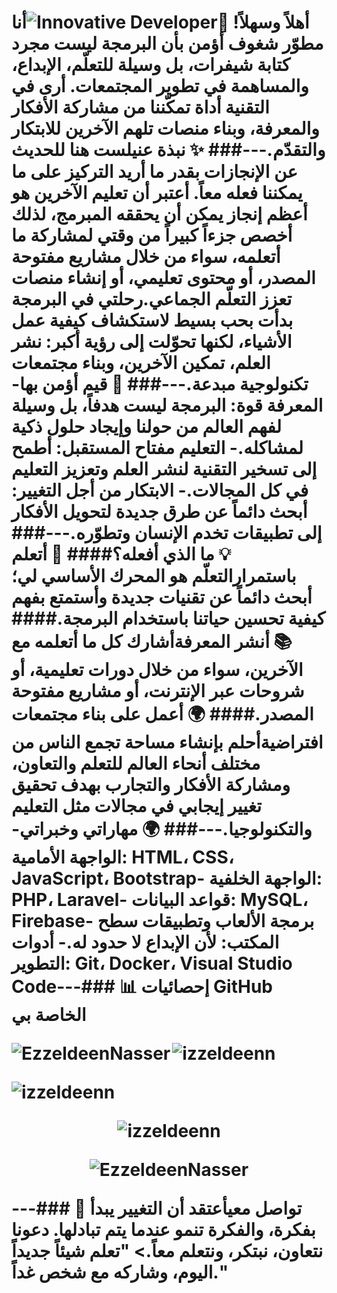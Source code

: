 # أهلاً وسهلاً! 👋![Innovative Developer](./J3S2.gif)أنا مطوّر شغوف أؤمن بأن البرمجة ليست مجرد كتابة شيفرات، بل وسيلة للتعلّم، الإبداع، والمساهمة في تطوير المجتمعات. أرى في التقنية أداة تمكّننا من مشاركة الأفكار والمعرفة، وبناء منصات تلهم الآخرين للابتكار والتقدّم.---### ✨ **نبذة عني**لست هنا للحديث عن الإنجازات بقدر ما أريد التركيز على ما يمكننا فعله معاً. أعتبر أن **تعليم الآخرين هو أعظم إنجاز** يمكن أن يحققه المبرمج، لذلك أخصص جزءاً كبيراً من وقتي لمشاركة ما أتعلمه، سواء من خلال مشاريع مفتوحة المصدر، أو محتوى تعليمي، أو إنشاء منصات تعزز التعلّم الجماعي.رحلتي في البرمجة بدأت بحب بسيط لاستكشاف كيفية عمل الأشياء، لكنها تحوّلت إلى رؤية أكبر: **نشر العلم، تمكين الآخرين، وبناء مجتمعات تكنولوجية مبدعة**.---### 🌟 **قيم أؤمن بها**- **المعرفة قوة:** البرمجة ليست هدفاً، بل وسيلة لفهم العالم من حولنا وإيجاد حلول ذكية لمشاكله.- **التعليم مفتاح المستقبل:** أطمح إلى تسخير التقنية لنشر العلم وتعزيز التعليم في كل المجالات.- **الابتكار من أجل التغيير:** أبحث دائماً عن طرق جديدة لتحويل الأفكار إلى تطبيقات تخدم الإنسان وتطوّره.---### 💡 **ما الذي أفعله؟**#### **🧠 أتعلم باستمرار**التعلّم هو المحرك الأساسي لي؛ أبحث دائماً عن تقنيات جديدة وأستمتع بفهم كيفية تحسين حياتنا باستخدام البرمجة.#### **📚 أنشر المعرفة**أشارك كل ما أتعلمه مع الآخرين، سواء من خلال دورات تعليمية، أو شروحات عبر الإنترنت، أو مشاريع مفتوحة المصدر.#### **🌍 أعمل على بناء مجتمعات افتراضية**أحلم بإنشاء مساحة تجمع الناس من مختلف أنحاء العالم للتعلم والتعاون، ومشاركة الأفكار والتجارب بهدف تحقيق تغيير إيجابي في مجالات مثل التعليم والتكنولوجيا.---### 🌍 **مهاراتي وخبراتي**- **الواجهة الأمامية:** HTML، CSS، JavaScript، Bootstrap- **الواجهة الخلفية:** PHP، Laravel- **قواعد البيانات:** MySQL، Firebase- **برمجة الألعاب وتطبيقات سطح المكتب:** لأن الإبداع لا حدود له.- **أدوات التطوير:** Git، Docker، Visual Studio Code---### 📊 **إحصائيات GitHub الخاصة بي**<p><img align="left" src="https://github-readme-stats.vercel.app/api/top-langs?username=izzeldeenn&show_icons=true&locale=ar&layout=compact" alt="EzzeldeenNasser" /></p><p><img align="center" src="https://github-readme-stats.vercel.app/api?username=izzeldeenn&show_icons=true&locale=ar" alt="izzeldeenn" /></p><p align="left"><img src="https://github-profile-trophy.vercel.app/?username=izzeldeenn" alt="izzeldeenn" /></p><p align="center"><img src="https://github-readme-streak-stats.herokuapp.com/?user=izzeldeenn" alt="izzeldeenn"></p><p align="center"><img src="https://github-readme-activity-graph.vercel.app/graph/?username=izzeldeenn&bg_color=RRGGBBAA&title_color=00abf0&color=00abf0&line=00abf0&point=DEDEDE&hide_border=true&custom_title=مخطط%20المساهمات" alt="EzzeldeenNasser"/></p>---### 🤝 **تواصل معي**أعتقد أن التغيير يبدأ بفكرة، والفكرة تنمو عندما يتم تبادلها. دعونا نتعاون، نبتكر، ونتعلم معاً.> "تعلم شيئاً جديداً اليوم، وشاركه مع شخص غداً."
